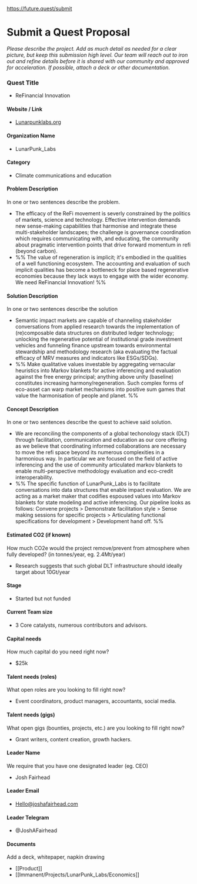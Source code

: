 https://future.quest/submit

# Submit a Quest Proposal

*Please describe the project. Add as much detail as needed for a clear picture, but keep this submission high level. Our team will reach out to iron out and refine details before it is shared with our community and approved for acceleration. If possible, attach a deck or other documentation.*

### Quest Title 
- ReFinancial Innovation

#### Website / Link
- [Lunarpunklabs.org](http://lunarpunklabs.org/)

#### Organization Name
- LunarPunk_Labs

#### Category
- Climate communications and education

#### Problem Description
In one or two sentences describe the problem.
- The efficacy of the ReFi movement is severly constrained by the politics of markets, science and technology. Effective intervention demands new sense-making capabilities that harmonise and integrate these multi-stakeholder landscapes; the challenge is governance coordination which requires communicating with, and educating, the community about pragmatic intervention points that drive forward momentum in refi (beyond carbon). 
- %% The value of regeneration is implicit; it's embodied in the qualities of a well functioning ecosystem. The accounting and evaluation of such implicit qualities has become a bottleneck for place based regenerative economies because they lack ways to engage with the wider economy. We need ReFinancial Innovation! %%

#### Solution Description
In one or two sentences describe the solution
- Semantic impact markets are capable of channeling stakeholder conversations from applied research towards the implementation of (re)composable data structures on distributed ledger technology; unlocking the regenerative potential of institutional grade investment vehicles and funneling finance upstream towards environmental stewardship and methodology research (aka evaluating the factual efficacy of MRV measures and indicators like ESGs/SDGs).
- %% Make qualitative values investable by aggregating vernacular heuristics into Markov blankets for active inferencing and evaluation against the free energy principal; anything above unity (baseline) constitutes increasing harmony/regeneration. Such complex forms of eco-asset can warp market mechanisms into positive sum games that value the harmonisation of people and planet. %%

#### Concept Description
In one or two sentences describe the quest to achieve said solution.
- We are reconciling the components of a global techonology stack (DLT) through facilitation, communication and education as our core offering as we believe that coordinating informed collaborations are necessary to move the refi space beyond its numerous complexities in a harmonious way. In particular we are focused on the field of active inferencing and the use of community articulated markov blankets to enable multi-perspective methodology evaluation and eco-credit interoperability.
- %% The specific function of LunarPunk_Labs is to facilitate conversations into data structures that enable impact evaluation. We are acting as a market maker that codifies espoused values into Markov blankets for state modeling and active inferencing. Our pipeline looks as follows: Convene projects > Demonstrate facilitation style > Sense making sessions for specific projects > Articulating functional specifications for development > Development hand off. %%

#### Estimated CO2 (if known)
How much CO2e would the project remove/prevent from atmosphere when fully developed? (in tonnes/year, eg. 2.4Mt/year)
- Research suggests that such global DLT infrastructure should ideally target about 10Gt/year 

#### Stage
- Started but not funded

#### Current Team size
- 3 Core catalysts, numerous contributors and advisors.

#### Capital needs
How much capital do you need right now?
- $25k 

#### Talent needs (roles)
What open roles are you looking to fill right now?
- Event coordinators, product managers, accountants, social media. 

#### Talent needs (gigs)
What open gigs (bounties, projects, etc.) are you looking to fill right now?
- Grant writers, content creation, growth hackers.

#### Leader Name
We require that you have one designated leader (eg. CEO)
- Josh Fairhead

#### Leader Email
- Hello@joshafairhead.com

#### Leader Telegram
- @JoshAFairhead

#### Documents
Add a deck, whitepaper, napkin drawing
- [[Product]] 
- [[Immanent/Projects/LunarPunk_Labs/Economics]]